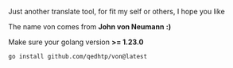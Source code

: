 Just another translate tool, for fit my self or others, I hope you like 

The name von comes from **John von Neumann** **:)**

Make sure your golang version **>= 1.23.0**

`go install github.com/qedhtp/von@latest`